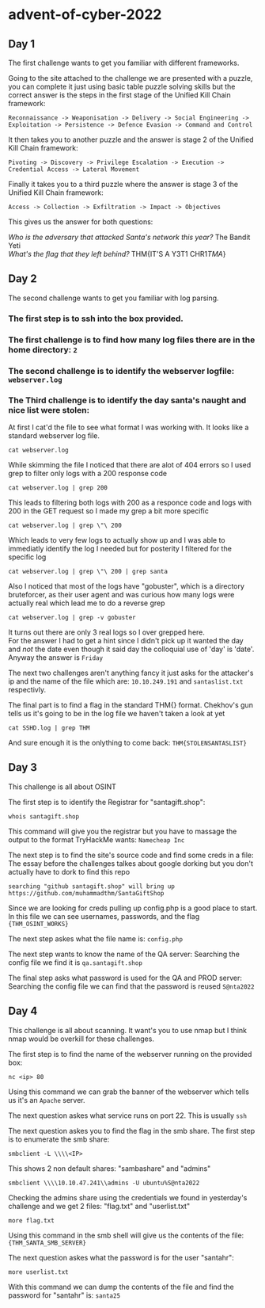 # advent-of-cyber-2022
## Day 1

The first challenge wants to get you familiar with different frameworks.

Going to the site attached to the challenge we are presented with a puzzle, you can complete it just using basic table puzzle solving skills but the correct answer is the steps in the first stage of the Unified Kill Chain framework:

    Reconnaissance -> Weaponisation -> Delivery -> Social Engineering -> Exploitation -> Persistence -> Defence Evasion -> Command and Control

It then takes you to another puzzle and the answer is stage 2 of the Unified Kill Chain framework:
  
    Pivoting -> Discovery -> Privilege Escalation -> Execution -> Credential Access -> Lateral Movement

Finally it takes you to a third puzzle where the answer is stage 3 of the Unified Kill Chain framework:
    
    Access -> Collection -> Exfiltration -> Impact -> Objectives
 
 This gives us the answer for both questions:
  
  *Who is the adversary that attacked Santa's network this year?* The Bandit Yeti<br>
  *What's the flag that they left behind?* THM{IT'S A Y3T1 CHR1$TMA$}

## Day 2

The second challenge wants to get you familiar with log parsing.

### The first step is to ssh into the box provided.

### The first challenge is to find how many log files there are in the home directory: `2`                            
### The second challenge is to identify the webserver logfile: `webserver.log`
### The Third challenge is to identify the day santa's naught and nice list were stolen:

At first I cat'd the file to see what format I was working with. It looks like a standard webserver log file.
    
    cat webserver.log
    
While skimming the file I noticed that there are alot of 404 errors so I used grep to filter only logs with a 200 response code

    cat webserver.log | grep 200
    
This leads to filtering both logs with 200 as a responce code and logs with 200 in the GET request so I made my grep a bit more specific

    cat webserver.log | grep \"\ 200
    
Which leads to very few logs to actually show up and I was able to immediatly identify the log I needed but for posterity I filtered for the specific log

    cat webserver.log | grep \"\ 200 | grep santa
   
Also I noticed that most of the logs have "gobuster", which is a directory bruteforcer, as their user agent and was curious how many logs were actually real which lead me to do a reverse grep
    
    cat webserver.log | grep -v gobuster
    
It turns out there are only 3 real logs so I over grepped here.<br>
For the answer I had to get a hint since I didn't pick up it wanted the day and *not* the date even though it said day the colloquial use of 'day' is 'date'. Anyway the answer is `Friday`

The next two challenges aren't anything fancy it just asks for the attacker's ip and the name of the file which are: `10.10.249.191` and `santaslist.txt` respectivly.

The final part is to find a flag in the standard THM{} format. Chekhov's gun tells us it's going to be in the log file we haven't taken a look at yet

    cat SSHD.log | grep THM
    
And sure enough it is the onlything to come back: `THM{STOLENSANTASLIST}`

## Day 3

This challenge is all about OSINT

The first step is to identify the Registrar for "santagift.shop":

    whois santagift.shop
    
This command will give you the registrar but you have to massage the output to the format TryHackMe wants: `Namecheap Inc`

The next step is to find the site's source code and find some creds in a file:
The essay before the challenges talkes about google dorking but you don't actually have to dork to find this repo 

    searching "github santagift.shop" will bring up https://github.com/muhammadthm/SantaGiftShop
    
Since we are looking for creds pulling up config.php is a good place to start. <br>
In this file we can see usernames, passwords, and the flag `{THM_OSINT_WORKS}`

The next step askes what the file name is: `config.php`

The next step wants to know the name of the QA server: Searching the config file we find it is `qa.santagift.shop`

The final step asks what password is used for the QA and PROD server: Searching the config file we can find that the password is reused `S@nta2022`

## Day 4

This challenge is all about scanning. It want's you to use nmap but I think nmap would be overkill for these challenges.

The first step is to find the name of the webserver running on the provided box:

    nc <ip> 80
    
Using this command we can grab the banner of the webserver which tells us it's an `Apache` server.

The next question askes what service runs on port 22. This is usually `ssh`

The next question askes you to find the flag in the smb share. The first step is to enumerate the smb share: 

    smbclient -L \\\\<IP>
    
This shows 2 non default shares: "sambashare" and "admins"

    smbclient \\\\10.10.47.241\\admins -U ubuntu%S@nta2022
    
Checking the admins share using the credentials we found in yesterday's challenge and we get 2 files: "flag.txt" and "userlist.txt"

    more flag.txt
    
Using this command in the smb shell will give us the contents of the file: `{THM_SANTA_SMB_SERVER}`

The next question askes what the password is for the user "santahr":
    
    more userlist.txt
    
With this command we can dump the contents of the file and find the password for "santahr" is: `santa25`
